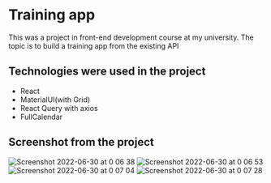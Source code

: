 # Training app
This was a project in front-end development course at my university. The topic is to build a training app from the existing API

## Technologies were used in the project
<ul>
  <li>React</li>
  <li>MaterialUI(with Grid)</li>
  <li>React Query with axios</li>
  <li>FullCalendar</li>
</ul>

## Screenshot from the project
![Screenshot 2022-06-30 at 0 06 38](https://user-images.githubusercontent.com/86949613/176494965-78ea133a-8824-4c1f-a53e-8251fcf15f16.png)
![Screenshot 2022-06-30 at 0 06 53](https://user-images.githubusercontent.com/86949613/176495017-dfb4eb17-9567-4b8f-98ce-b7ad8e4ce99d.png)
![Screenshot 2022-06-30 at 0 07 04](https://user-images.githubusercontent.com/86949613/176495062-4c865f7f-f968-4fdb-9e13-e636fecc1b5b.png)
![Screenshot 2022-06-30 at 0 07 28](https://user-images.githubusercontent.com/86949613/176495116-2671081a-9d33-40b5-8444-1da0680208ee.png)
